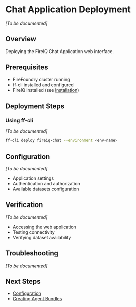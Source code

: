 # Chat Application Deployment

_[To be documented]_

## Overview

Deploying the FireIQ Chat Application web interface.

## Prerequisites

- FireFoundry cluster running
- ff-cli installed and configured
- FireIQ installed (see [Installation](../getting-started/installation.md))

## Deployment Steps

### Using ff-cli

_[To be documented]_

```bash
ff-cli deploy fireiq-chat --environment <env-name>
```

## Configuration

_[To be documented]_

- Application settings
- Authentication and authorization
- Available datasets configuration

## Verification

_[To be documented]_

- Accessing the web application
- Testing connectivity
- Verifying dataset availability

## Troubleshooting

_[To be documented]_

## Next Steps

- [Configuration](./configuration.md)
- [Creating Agent Bundles](../developer-guide/customizing-bundles.md)


